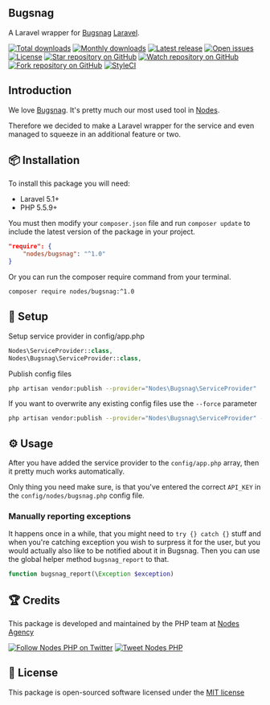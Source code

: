 ## Bugsnag

A Laravel wrapper for [Bugsnag](http://bugsnag.com) [Laravel](http://laravel.com/docs).

[![Total downloads](https://img.shields.io/packagist/dt/nodes/bugsnag.svg)](https://packagist.org/packages/nodes/bugsnag)
[![Monthly downloads](https://img.shields.io/packagist/dm/nodes/bugsnag.svg)](https://packagist.org/packages/nodes/bugsnag)
[![Latest release](https://img.shields.io/packagist/v/nodes/bugsnag.svg)](https://packagist.org/packages/nodes/bugsnag)
[![Open issues](https://img.shields.io/github/issues/nodes-php/bugsnag.svg)](https://github.com/nodes-php/bugsnag/issues)
[![License](https://img.shields.io/packagist/l/nodes/bugsnag.svg)](https://packagist.org/packages/nodes/bugsnag)
[![Star repository on GitHub](https://img.shields.io/github/stars/nodes-php/bugsnag.svg?style=social&label=Star)](https://github.com/nodes-php/bugsnag/stargazers)
[![Watch repository on GitHub](https://img.shields.io/github/watchers/nodes-php/bugsnag.svg?style=social&label=Watch)](https://github.com/nodes-php/bugsnag/watchers)
[![Fork repository on GitHub](https://img.shields.io/github/forks/nodes-php/bugsnag.svg?style=social&label=Fork)](https://github.com/nodes-php/bugsnag/network)
[![StyleCI](https://styleci.io/repos/48364252/shield)](https://styleci.io/repos/48364252)

## Introduction

We love [Bugsnag](http://bugsnag.com). It's pretty much our most used tool in [Nodes](http://nodesagency.com).

Therefore we decided to make a Laravel wrapper for the service and even managed to squeeze in an additional feature or two.

## 📦 Installation

To install this package you will need:

* Laravel 5.1+
* PHP 5.5.9+

You must then modify your `composer.json` file and run `composer update` to include the latest version of the package in your project.

```json
"require": {
    "nodes/bugsnag": "^1.0"
}
```

Or you can run the composer require command from your terminal.

```bash
composer require nodes/bugsnag:^1.0
```

## 🔧 Setup

Setup service provider in config/app.php

```php
Nodes\ServiceProvider::class,
Nodes\Bugsnag\ServiceProvider::class,
```

Publish config files

```bash
php artisan vendor:publish --provider="Nodes\Bugsnag\ServiceProvider"
```

If you want to overwrite any existing config files use the `--force` parameter

```bash
php artisan vendor:publish --provider="Nodes\Bugsnag\ServiceProvider" --force
```

## ⚙ Usage

After you have added the service provider to the `config/app.php` array, then it pretty much works automatically.

Only thing you need make sure, is that you've entered the correct `API_KEY` in the `config/nodes/bugsnag.php` config file.

### Manually reporting exceptions

It happens once in a while, that you might need to `try {} catch {}` stuff and when you're catching exception you wish to surpress it for the user,
but you would actually also like to be notified about it in Bugsnag. Then you can use the global helper method `bugsnag_report` to that.

```php
function bugsnag_report(\Exception $exception)
```

## 🏆 Credits

This package is developed and maintained by the PHP team at [Nodes Agency](http://nodesagency.com)

[![Follow Nodes PHP on Twitter](https://img.shields.io/twitter/follow/nodesphp.svg?style=social)](https://twitter.com/nodesphp) [![Tweet Nodes PHP](https://img.shields.io/twitter/url/http/nodesphp.svg?style=social)](https://twitter.com/nodesphp)

## 📄 License

This package is open-sourced software licensed under the [MIT license](http://opensource.org/licenses/MIT)



